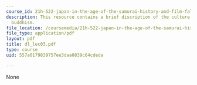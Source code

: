 ```yaml
---
course_id: 21h-522-japan-in-the-age-of-the-samurai-history-and-film-fall-2006
description: This resource contains a brief discription of the culture of Japan, and
  buddhism.
file_location: /coursemedia/21h-522-japan-in-the-age-of-the-samurai-history-and-film-fall-2006/557a0179839757ee3daa0839c64cdeda_dl_lec03.pdf
file_type: application/pdf
layout: pdf
title: dl_lec03.pdf
type: course
uid: 557a0179839757ee3daa0839c64cdeda

---
```

None